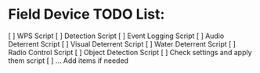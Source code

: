 # Field Device TODO List:

[ ] WPS Script
[ ] Detection Script
[ ] Event Logging Script
[ ] Audio Deterrent Script
[ ] Visual Deterrent Script
[ ] Water Deterrent Script
[ ] Radio Control Script
[ ] Object Detection Script
[ ] Check settings and apply them script
[ ] ... Add items if needed


